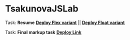 # TsakunovaJSLab

Task: **Resume** [**Deploy Flex variant**](https://tsakunova.github.io/TsakunovaJSLab/resume-flex/) || [**Deploy Float variant**](https://tsakunova.github.io/TsakunovaJSLab/resume-float/)

Task: **Final markup task** [**Deploy Link**](https://tsakunova.github.io/TsakunovaJSLab/markup-task/)
